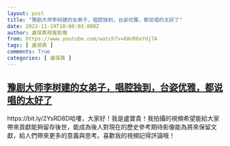 ```yaml
---
layout: post
title: "豫剧大师李树建的女弟子，唱腔独到，台姿优雅，都说唱的太好了"
date: 2022-11-19T10:00:03.000Z
author: 盧保貴視覺影像
from: https://www.youtube.com/watch?v=68nR6xYdj7A
tags: [ 盧保貴 ]
comments: True
categories: [ 盧保貴 ]
---
```

<!--1668852003000-->
[豫剧大师李树建的女弟子，唱腔独到，台姿优雅，都说唱的太好了](https://www.youtube.com/watch?v=68nR6xYdj7A)
------

<div>
https://bit.ly/2YsRD8D哈嘍，大家好！我是盧寶貴！我拍攝的視頻希望能給大家帶來貢獻能夠留存後世，能成為後人對現在的歷史參考期待影像能為將來保留文獻，給人們帶來更多的意義與思考。喜歡我的視頻記得評論哦！
</div>
